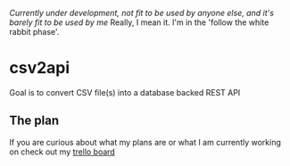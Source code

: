 _Currently under development, not fit to be used by anyone else, and it's barely fit to be used by me_
Really, I mean it. I'm in the 'follow the white rabbit phase'.

# csv2api
Goal is to convert CSV file(s) into a database backed REST API

## The plan

If you are curious about what my plans are or what I am currently working on check out my [trello board](https://trello.com/b/1j5eExND/csv2api) 
